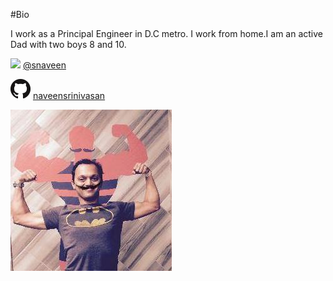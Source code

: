 #Bio

I work as a Principal Engineer in D.C metro. I work from home.I am an active Dad with two boys 8 and 10.

![](https://github.com/naveensrinivasan/proposals/raw/master/bio/favicon.ico)  [@snaveen](https://twitter.com/snaveen)  

![](https://github.com/naveensrinivasan/proposals/raw/master/bio/github.png) [naveensrinivasan](https://github.com/naveensrinivasan)


![](https://github.com/naveensrinivasan/proposals/raw/master/bio/Naveen.jpeg) 